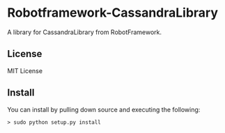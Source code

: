 # Robotframework-CassandraLibrary

A library for CassandraLibrary from RobotFramework.

License
-------
MIT License

Install
-------
You can install by pulling down source and executing the following:

    > sudo python setup.py install


